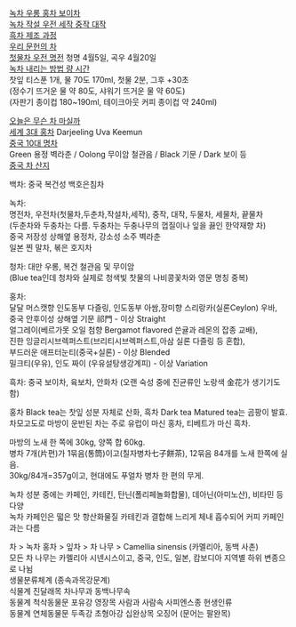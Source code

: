 [녹차 우롱 홍차 보이차](https://m.blog.naver.com/healthy_foodist/222680115179)  
[녹차 작설 우전 세작 중작 대작](https://brunch.co.kr/@brunch3auo/42)  
[흑차 제조 과정](https://blog.naver.com/geomri/221228913819)  
[우리 문헌의 차](https://blog.naver.com/and002/110007712824)  
[첫물차 우전 명전](https://brunch.co.kr/@kahn/362)  청명 4월5일, 곡우 4월20일  
[녹차 내리는 방법 량 시간](https://m.blog.naver.com/52_thanks/220892449720)  
찻잎 티스푼 1개, 물 70도 170ml,  첫물 2분, 그후 +30초  
(정수기 뜨거운 물 약 80도, 샤워기 뜨거운 물 약 60도)  
(자판기 종이컵 180~190ml, 테이크아웃 커피 종이컵 약 240ml)  
  
[오늘은 무슨 차 마실까](https://brunch.co.kr/brunchbook/dadadtea)  
[세계 3대 홍차](https://m.blog.naver.com/tivine/221646452626)  Darjeeling Uva Keemun  
[중국 10대 명차](https://brunch.co.kr/brunchbook/chinatea)  
Green 용정 벽라춘 / Oolong 무이암 철관음 / Black 기문 / Dark 보이 등  
[중국 차 산지](https://teacoopstore.cafe24.com/article/teacoops-talk/5/102/)  
[]()  
   
백차: 중국 복건성 백호은침차  
  
녹차:  
  명전차, 우전차(첫물차,두춘차,작설차,세작), 중작, 대작, 두물차, 세물차, 끝물차  
  (두춘차와 두충차는 다름. 두충차는 두충나무의 껍질이나 잎을 끓인 한약재향 차)  
  중국 저장성 상해옆 용정차, 강소성 소주 벽라춘  
  일본 찐 말차, 볶은 호지차  
  
청차: 대만 우롱, 복건 철관음 및 무이암  
  (Blue tea인데 청차와 실제로 청색빛 찻물의 나비콩꽃차와 영문 명칭 중복)  
  
홍차:  
  달달 머스캣향 인도동부 다즐링, 인도동부 아쌈,장미향 스리랑카(실론Ceylon) 우바,   
  중국 안후이성 상해옆 기문 祁門 - 이상 Straight  
  얼그레이(베르가못 오일 첨향 Bergamot flavored 쓴귤과 레몬의 잡종 교배),  
  진한 잉글리시브렉퍼스트(브리티시브렉퍼스트,아삼 실론 다즐링 등 혼합),  
  부드러운 애프터눈티(중국+실론) - 이상 Blended  
  밀크티(우유), 인도 짜이 (우유설탕생강계피) - 이상 Variation  
  
흑차: 중국 보이차, 육보차, 안화차 (오랜 숙성 중에 진균류인 노랑색 金花가 생기기도 함)  
  
홍차 Black tea는 찻잎 성분 자체로 산화, 흑차 Dark tea Matured tea는 곰팡이 발효.   
차모고도로 마방이 운반된 차는 주로 유럽이 마신 홍차, 티베트가 마신 흑차.  
  
마방의 노새 한 쪽에 30kg, 양쪽 합 60kg.  
병차 7개(片편)가 1묶음(통筒)이고(칠자병차七子餅茶), 12묶음 84개를 노새 한쪽에 실음.  
30kg/84개=357g이고, 현대에도 푸얼차 병차 한 편의 무게.  
  
녹차 성분 중에는 카페인, 카테킨, 탄닌(폴리페놀화합물), 데아닌(아미노산), 비타민 등 다양  
녹차 카페인은 떫은 맛 항산화물질 카테킨과 결합해 느리게 체내 흡수되어 커피 카페인과는 다름  
  
차 > 녹차 홍차 > 잎차 > 차 나무 > Camellia sinensis (카멜리아, 동백 사촌)  
모든 차 나무는 카멜리아 시넨시스이고, 중국, 인도, 일본, 캄보디아 지역별 하위 변종으로 나뉨  
생물분류체계 (종속과목강문계)  
식물계 진달래목 차나무과 동백나무속  
동물계 척삭동물문 포유강 영장목 사람과 사람속 사피엔스종 현생인류  
동물계 연체동물문 두족강 초형아강 십완상목 오징어 (문어는 팔완목)  
